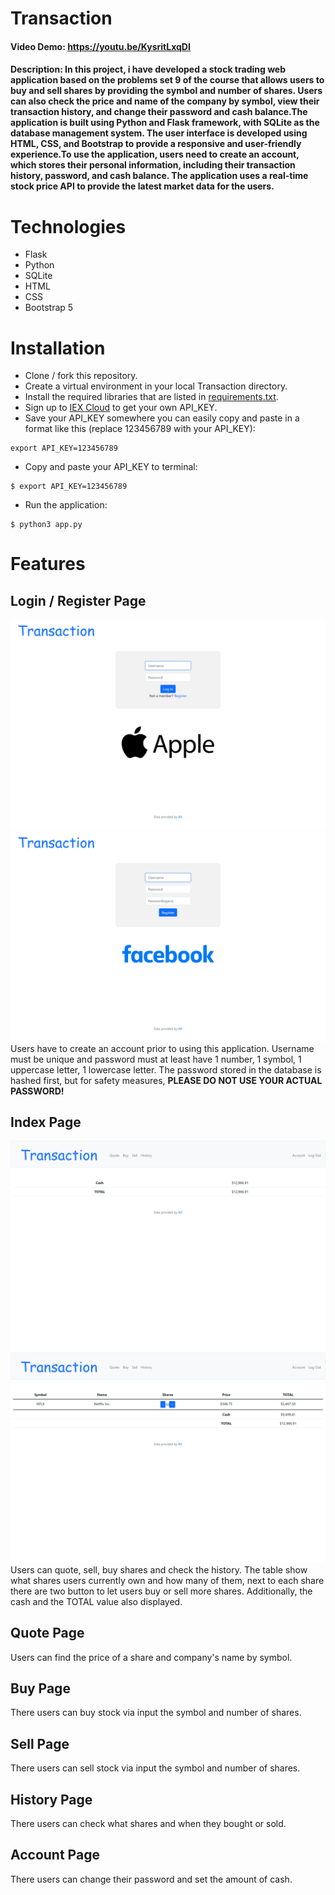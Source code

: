 # Transaction
#### Video Demo:  <https://youtu.be/KysritLxqDI>
#### Description: In this project, i have developed a stock trading web application based on the problems set 9 of the course that allows users to buy and sell shares by providing the symbol and number of shares. Users can also check the price and name of the company by symbol, view their transaction history, and change their password and cash balance.The application is built using Python and Flask framework, with SQLite as the database management system. The user interface is developed using HTML, CSS, and Bootstrap to provide a responsive and user-friendly experience.To use the application, users need to create an account, which stores their personal information, including their transaction history, password, and cash balance. The application uses a real-time stock price API to provide the latest market data for the users.
# Technologies

- Flask
- Python
- SQLite
- HTML
- CSS
- Bootstrap 5

# Installation

- Clone / fork this repository.
- Create a virtual environment in your local Transaction directory.
- Install the required libraries that are listed in [requirements.txt](/requirements.txt).
- Sign up to [IEX Cloud](https://iexcloud.io/console/tokens) to get your own API_KEY.
- Save your API_KEY somewhere you can easily copy and paste in a format like this (replace 123456789 with your API_KEY):

```
export API_KEY=123456789
```

- Copy and paste your API_KEY to terminal:

```
$ export API_KEY=123456789
```

- Run the application:

```
$ python3 app.py
```

# Features

## Login / Register Page

![Login page](./static/other/login.png)
![Register page](./static/other/register.png)
Users have to create an account prior to using this application. Username must be unique and password must at least have 1 number, 1 symbol, 1 uppercase letter, 1 lowercase letter. The password stored in the database is hashed first, but for safety measures, **PLEASE DO NOT USE YOUR ACTUAL PASSWORD!**

## Index Page

![Index page](./static/other/index.png)
![Index with input](./static//other/index_input.png)
Users can quote, sell, buy shares and check the history. The table show what shares users currently own and how many of them, next to each share there are two button to let users buy or sell more shares. Additionally, the cash and the TOTAL value also displayed.

## Quote Page

Users can find the price of a share and company's name by symbol.

## Buy Page

There users can buy stock via input the symbol and number of shares.

## Sell Page

There users can sell stock via input the symbol and number of shares.

## History Page

There users can check what shares and when they bought or sold.

## Account Page

There users can change their password and set the amount of cash.
